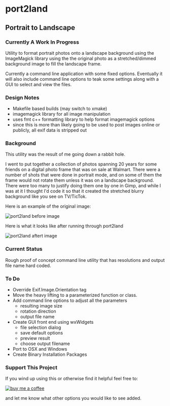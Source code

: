 # port2land

## Portrait to Landscape

### Currently A Work In Progress

Utility to format portrait photos onto a landscape background using the ImageMagick library
using the the original photo as a stretched/dimmed background image to fill the
landscape frame.

Currently a command line application with some fixed options.  Eventually it
will also include command line options to teak some settings along with a GUI 
to select and view the files.

### Design Notes

 * Makefile based builds (may switch to xmake)
 * imagemagick library for all image manipulation
 * uses fmt c++ formatting library to help format imagemagick options
 * since this is more than likely going to be used to post images
   online or publicly, all exif data is stripped out

### Background

This utility was the result of me going down a rabbit hole.

I went to put together a collection of photos spanning 20 years for some friends
on a digital photo frame that was on sale at Walmart.  There were a number of shots
that were done in portrait mode, and on some of them the frame would not rotate them
unless it was on a landscape background.  There were too many to justify doing them
one by one in Gimp, and while I was at it I thought I'd code it so that it created the
stretched blurry background like you see on TV/TicTok.

Here is an example of the original image:

![port2land before image](https://assets.scaledimages.com/img/port2land-before.jpg "Original Image")


Here is what it looks like after running through port2land

![port2land aftert image](https://assets.scaledimages.com/img/port2land-after.jpg "Output Image")

### Current Status

Rough proof of concept command line utility that has resolutions and
output file name hard coded.

### To Do

 * Override Exif.Image.Orientation tag
 * Move the heavy lifting to a parameterized function or class.
 * Add command line options to adjust all the parameters
   - resulting image size
   - rotation direction
   - output file name
 * Create GUI front end using wxWidgets
   - file selection dialog
   - save default options
   - preview result 
   - choose output filename
 * Port to OSX and Windows
 * Create Binary Installation Packages

### Support This Project

If you wind up using this or otherwise find it helpful feel free to:

[![buy me a coffee](https://assets.scaledimages.com/img/buy-me-a-coffee.png "Buy Me A Coffee")](https://www.buymeacoffee.com/scaledimages)

and let me know what other options you would like to see added.
